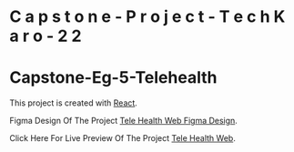 #   C a p s t o n e - P r o j e c t - T e c h K a r o - 2 2 
# Capstone-Eg-5-Telehealth

This project is created with [React](https://reactjs.org/).

Figma Design Of The Project [Tele Health Web Figma Design](https://www.figma.com/file/Dd6Dn6Awowm2BnYxRYevkc/Tele-Health-Web?node-id=1%3A2&t=bpGCRWDXj21dpqy2-0).

Click Here For Live Preview Of The Project [Tele Health Web](https://capstone-eg-5-telehealth.netlify.app/).
